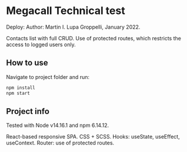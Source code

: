 # Megacall Technical test

Deploy:
Author: Martin I. Lupa Groppelli, January 2022.

Contacts list with full CRUD.
Use of protected routes, which restricts the access to logged users only.

## How to use

Navigate to project folder and run:

```bash
npm install
npm start
```

## Project info

Tested with Node v14.16.1 and npm 6.14.12.

React-based responsive SPA.
CSS + SCSS.
Hooks: useState, useEffect, useContext.
Router: use of protected routes.
